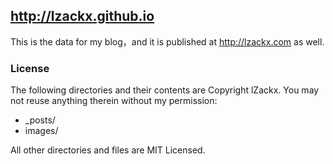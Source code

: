 ## http://lzackx.github.io

This is the data for my blog，and it is published at http://lzackx.com as well.

### License

The following directories and their contents are Copyright lZackx. You may not reuse anything therein without my permission:

* _posts/
* images/

All other directories and files are MIT Licensed.
